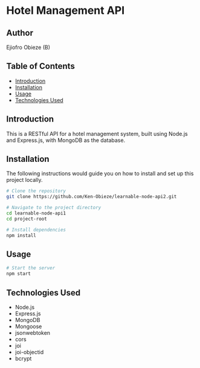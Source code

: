 # Hotel Management API

## Author
Ejiofro Obieze (B)

## Table of Contents

- [Introduction](#introduction)
- [Installation](#installation)
- [Usage](#usage)
- [Technologies Used](#technologies-used)

## Introduction

This is a RESTful API for a hotel management system, built using Node.js and Express.js, with MongoDB as the database.


## Installation

The following instructions would guide you on how to install and set up this project locally.

```bash
# Clone the repository
git clone https://github.com/Ken-Obieze/learnable-node-api2.git

# Navigate to the project directory
cd learnable-node-api1
cd project-root

# Install dependencies
npm install
```

## Usage
```bash
# Start the server
npm start
```

## Technologies Used
* Node.js
* Express.js
* MongoDB
* Mongoose
* jsonwebtoken
* cors
* joi
* joi-objectid
* bcrypt
